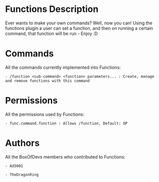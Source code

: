 Functions Description
======================
Ever wants to make your own commands? Well, now you can! Using the functions plugin a user can set a function, and then on running a certain command, that function will be run - Enjoy :D

Commands
=========
All the commands currently implemented into Functions:

    - /function <sub-command> <function> parameters... : Create, manage and remove functions with this command

Permissions
===========
All the permissions used by Functions:

    - func.command.function : Allows /function, Default: OP

Authors
========
All the BoxOfDevs members who contributed to Functions:

    - Ad5001
    
    - TheDragonRing
